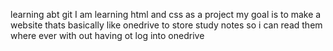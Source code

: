 learning abt git
I am learning html and css as a project 
my goal is to make a website thats basically like onedrive to store study notes so i can read them where ever with out having ot log into onedrive

